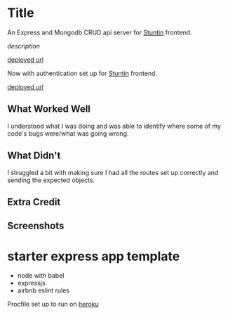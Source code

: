 # Title
An Express and Mongodb CRUD api server for [Stuntin](https://stuntin.netlify.app/) frontend.

*description*

[deployed url](https://stuntin.herokuapp.com/api/posts)

Now with authentication set up for [Stuntin](https://stuntin-with-auth.netlify.app/) frontend.

[deployed url](https://stuntin-with-auth.herokuapp.com/api/posts)

## What Worked Well
I understood what I was doing and was able to identify where some of my code's bugs were/what was going wrong.
## What Didn't
I struggled a bit with making sure I had all the routes set up correctly and sending the expected objects. 
## Extra Credit

## Screenshots
# starter express app template

* node with babel
* expressjs
* airbnb eslint rules

Procfile set up to run on [heroku](https://devcenter.heroku.com/articles/getting-started-with-nodejs#deploy-the-app)
